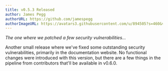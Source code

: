 ```yaml
---
title: v0.5.3 Released
author: James Pegg
authorURL: https://github.com/jamespegg
authorImageURL: https://avatars3.githubusercontent.com/u/894505?s=460&v=4
---
```


*The one where we patched a few security vulnerabilities...*

<!--truncate-->

Another small release where we've fixed some outstanding security vulnerabilities, primarily in the documentation website. No functional changes were introduced with this version, but there are a few things in the pipeline from contributors that'll be available in v0.6.0.
